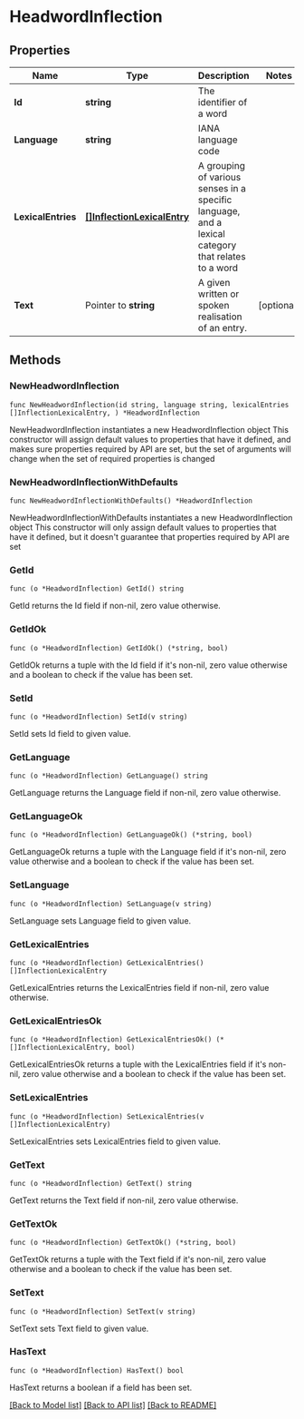 # HeadwordInflection

## Properties

Name | Type | Description | Notes
------------ | ------------- | ------------- | -------------
**Id** | **string** | The identifier of a word | 
**Language** | **string** | IANA language code | 
**LexicalEntries** | [**[]InflectionLexicalEntry**](InflectionLexicalEntry.md) | A grouping of various senses in a specific language, and a lexical category that relates to a word | 
**Text** | Pointer to **string** | A given written or spoken realisation of an entry. | [optional] 

## Methods

### NewHeadwordInflection

`func NewHeadwordInflection(id string, language string, lexicalEntries []InflectionLexicalEntry, ) *HeadwordInflection`

NewHeadwordInflection instantiates a new HeadwordInflection object
This constructor will assign default values to properties that have it defined,
and makes sure properties required by API are set, but the set of arguments
will change when the set of required properties is changed

### NewHeadwordInflectionWithDefaults

`func NewHeadwordInflectionWithDefaults() *HeadwordInflection`

NewHeadwordInflectionWithDefaults instantiates a new HeadwordInflection object
This constructor will only assign default values to properties that have it defined,
but it doesn't guarantee that properties required by API are set

### GetId

`func (o *HeadwordInflection) GetId() string`

GetId returns the Id field if non-nil, zero value otherwise.

### GetIdOk

`func (o *HeadwordInflection) GetIdOk() (*string, bool)`

GetIdOk returns a tuple with the Id field if it's non-nil, zero value otherwise
and a boolean to check if the value has been set.

### SetId

`func (o *HeadwordInflection) SetId(v string)`

SetId sets Id field to given value.


### GetLanguage

`func (o *HeadwordInflection) GetLanguage() string`

GetLanguage returns the Language field if non-nil, zero value otherwise.

### GetLanguageOk

`func (o *HeadwordInflection) GetLanguageOk() (*string, bool)`

GetLanguageOk returns a tuple with the Language field if it's non-nil, zero value otherwise
and a boolean to check if the value has been set.

### SetLanguage

`func (o *HeadwordInflection) SetLanguage(v string)`

SetLanguage sets Language field to given value.


### GetLexicalEntries

`func (o *HeadwordInflection) GetLexicalEntries() []InflectionLexicalEntry`

GetLexicalEntries returns the LexicalEntries field if non-nil, zero value otherwise.

### GetLexicalEntriesOk

`func (o *HeadwordInflection) GetLexicalEntriesOk() (*[]InflectionLexicalEntry, bool)`

GetLexicalEntriesOk returns a tuple with the LexicalEntries field if it's non-nil, zero value otherwise
and a boolean to check if the value has been set.

### SetLexicalEntries

`func (o *HeadwordInflection) SetLexicalEntries(v []InflectionLexicalEntry)`

SetLexicalEntries sets LexicalEntries field to given value.


### GetText

`func (o *HeadwordInflection) GetText() string`

GetText returns the Text field if non-nil, zero value otherwise.

### GetTextOk

`func (o *HeadwordInflection) GetTextOk() (*string, bool)`

GetTextOk returns a tuple with the Text field if it's non-nil, zero value otherwise
and a boolean to check if the value has been set.

### SetText

`func (o *HeadwordInflection) SetText(v string)`

SetText sets Text field to given value.

### HasText

`func (o *HeadwordInflection) HasText() bool`

HasText returns a boolean if a field has been set.


[[Back to Model list]](../README.md#documentation-for-models) [[Back to API list]](../README.md#documentation-for-api-endpoints) [[Back to README]](../README.md)



